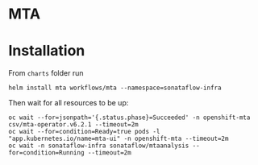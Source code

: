 MTA
===========

# Installation
From `charts` folder run 
```console
helm install mta workflows/mta --namespace=sonataflow-infra
```

Then wait for all resources to be up:
```console
oc wait --for=jsonpath='{.status.phase}=Succeeded' -n openshift-mta csv/mta-operator.v6.2.1 --timeout=2m
oc wait --for=condition=Ready=true pods -l "app.kubernetes.io/name=mta-ui" -n openshift-mta --timeout=2m
oc wait -n sonataflow-infra sonataflow/mtaanalysis --for=condition=Running --timeout=2m
```